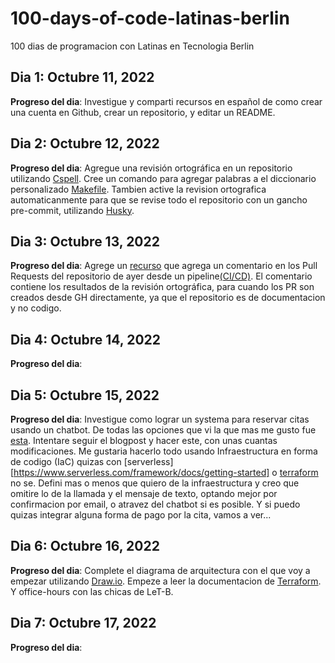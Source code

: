 # 100-days-of-code-latinas-berlin
100 dias de programacion con Latinas en Tecnologia Berlin

## Dia 1: Octubre 11, 2022 
 
**Progreso del dia**: Investigue y comparti recursos en español de como crear una cuenta en Github, crear un repositorio, y editar un README.

## Dia 2: Octubre 12, 2022

**Progreso del dia**: Agregue una revisión ortográfica en un repositorio utilizando [Cspell](https://cspell.org/). Cree un comando para agregar palabras a el diccionario personalizado [Makefile][makefile]. Tambien active la revision ortografica automaticanmente para que se revise todo el repositorio con un gancho pre-commit, utilizando [Husky](https://github.com/typicode/husky).

 ## Dia 3: Octubre 13, 2022

**Progreso del dia**: Agrege un [recurso](https://github.com/telia-oss/github-pr-resource) que agrega un comentario en los Pull Requests del repositorio de ayer desde un pipeline[(CI/CD)][concourse]. El comentario contiene los resultados de la revisión ortográfica, para cuando los PR son creados desde GH directamente, ya que el repositorio es de documentacion y no codigo.

## Dia 4: Octubre 14, 2022

**Progreso del dia**: 

## Dia 5: Octubre 15, 2022

**Progreso del dia**: Investigue como lograr un systema para reservar citas usando un chatbot. De todas las opciones que vi la que mas me gusto fue [esta](https://aws.amazon.com/blogs/machine-learning/build-an-appointment-scheduler-interface-integrated-with-meta-using-amazon-lex-and-amazon-connect/). Intentare seguir el blogpost y hacer este, con unas cuantas modificaciones. Me gustaria hacerlo todo usando Infraestructura en forma de codigo (IaC) quizas con [serverless][https://www.serverless.com/framework/docs/getting-started] o [terraform][terraform] no se. Defini mas o menos que quiero de la infraestructura y creo que omitire lo de la llamada y el mensaje de texto, optando mejor por confirmacion por email, o atravez del chatbot si es posible. Y si puedo quizas integrar alguna forma de pago por la cita, vamos a ver...

## Dia 6: Octubre 16, 2022

**Progreso del dia**:  Complete el diagrama de arquitectura con el que voy a empezar utilizando [Draw.io][draw-io]. Empeze a leer la documentacion de [Terraform][terraform]. Y office-hours con las chicas de LeT-B.

## Dia 7: Octubre 17, 2022

**Progreso del dia**:







[concourse]: https://concourse-ci.org/
[draw-io]: https://github.com/jgraph/drawio-desktop/releases
[makefile]: https://www.gnu.org/software/make/manual/make.html
[terraform]: https://learn.hashicorp.com/tutorials/terraform/infrastructure-as-code?in=terraform/aws-get-started
